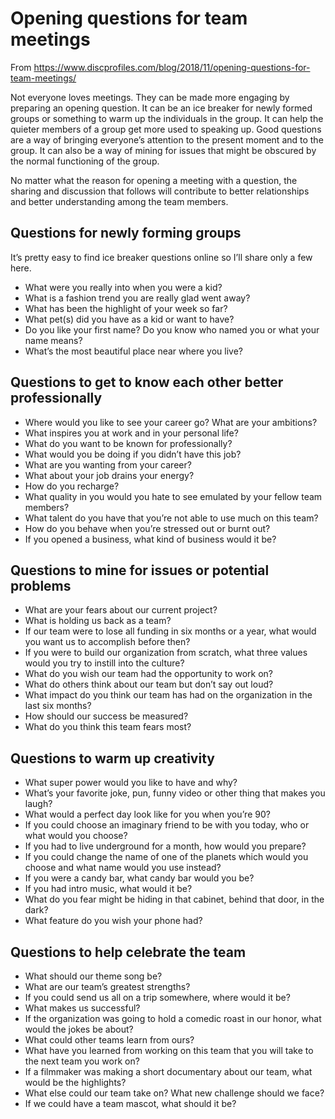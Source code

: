 # Opening questions for team meetings

From https://www.discprofiles.com/blog/2018/11/opening-questions-for-team-meetings/

Not everyone loves meetings. They can be made more engaging by preparing an
opening question. It can be an ice breaker for newly formed groups or something
to warm up the individuals in the group. It can help the quieter members of a
group get more used to speaking up. Good questions are a way of bringing
everyone’s attention to the present moment and to the group. It can also be a
way of mining for issues that might be obscured by the normal functioning of
the group.

No matter what the reason for opening a meeting with a question, the sharing
and discussion that follows will contribute to better relationships and better
understanding among the team members.

## Questions for newly forming groups

It’s pretty easy to find ice breaker questions online so I’ll share only a few here.

- What were you really into when you were a kid?
- What is a fashion trend you are really glad went away?
- What has been the highlight of your week so far?
- What pet(s) did you have as a kid or want to have?
- Do you like your first name? Do you know who named you or what your name means?
- What’s the most beautiful place near where you live?

## Questions to get to know each other better professionally

- Where would you like to see your career go? What are your ambitions?
- What inspires you at work and in your personal life?
- What do you want to be known for professionally?
- What would you be doing if you didn’t have this job?
- What are you wanting from your career?
- What about your job drains your energy?
- How do you recharge?
- What quality in you would you hate to see emulated by your fellow team members?
- What talent do you have that you’re not able to use much on this team?
- How do you behave when you’re stressed out or burnt out?
- If you opened a business, what kind of business would it be?

## Questions to mine for issues or potential problems

- What are your fears about our current project?
- What is holding us back as a team?
- If our team were to lose all funding in six months or a year, what would you want us to accomplish before then?
- If you were to build our organization from scratch, what three values would you try to instill into the culture?
- What do you wish our team had the opportunity to work on?
- What do others think about our team but don’t say out loud?
- What impact do you think our team has had on the organization in the last six months?
- How should our success be measured?
- What do you think this team fears most?

## Questions to warm up creativity

- What super power would you like to have and why?
- What’s your favorite joke, pun, funny video or other thing that makes you laugh?
- What would a perfect day look like for you when you’re 90?
- If you could choose an imaginary friend to be with you today, who or what would you choose?
- If you had to live underground for a month, how would you prepare?
- If you could change the name of one of the planets which would you choose and what name would you use instead?
- If you were a candy bar, what candy bar would you be?
- If you had intro music, what would it be?
- What do you fear might be hiding in that cabinet, behind that door, in the dark?
- What feature do you wish your phone had?

## Questions to help celebrate the team

- What should our theme song be?
- What are our team’s greatest strengths?
- If you could send us all on a trip somewhere, where would it be?
- What makes us successful?
- If the organization was going to hold a comedic roast in our honor, what would the jokes be about?
- What could other teams learn from ours?
- What have you learned from working on this team that you will take to the next team you work on?
- If a filmmaker was making a short documentary about our team, what would be the highlights?
- What else could our team take on? What new challenge should we face?
- If we could have a team mascot, what should it be?

